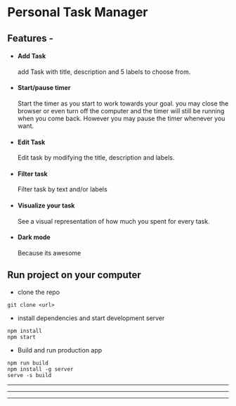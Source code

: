 # Personal Task Manager





## Features -

- #### Add Task

  add Task  with title, description and 5 labels to choose from.


- #### Start/pause timer

  Start the timer as you start to work towards your goal. you may close the browser or even turn off the computer and the timer will still be running when you come back. However you may pause the timer whenever you want.


- #### Edit Task

  Edit task by modifying the title, description and labels.


- #### Filter task

  Filter task by text and/or labels


- #### Visualize your task

  See a visual representation of how much you spent for every task.


- #### Dark mode

  Because its awesome

## Run project on your computer

- clone the repo

```
git clone <url>
```

- install dependencies and start development server

```
npm install
npm start
```

- Build and run production app

```
npm run build
npm install -g server
serve -s build
```

---



---



---
